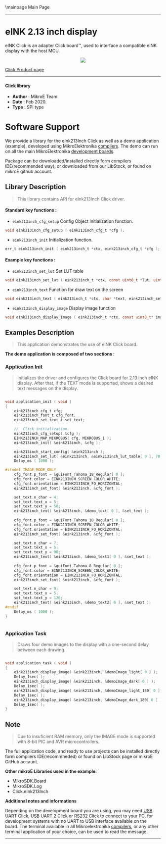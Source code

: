\mainpage Main Page
 
---
# eINK 2.13 inch display

eINK Click is an adapter Click board™, used to interface a compatible eINK display with the host MCU. 

<p align="center">
  <img src="https://download.mikroe.com/images/click_for_ide/eink_click_bundle213inch.png">
</p>

[Click Product page](https://www.mikroe.com/e-paper-bundle-2)

---


#### Click library 

- **Author**        : MikroE Team
- **Date**          : Feb 2020.
- **Type**          : SPI type


# Software Support

We provide a library for the eInk213Inch Click 
as well as a demo application (example), developed using MikroElektronika 
[compilers](https://shop.mikroe.com/compilers). 
The demo can run on all the main MikroElektronika [development boards](https://shop.mikroe.com/development-boards).

Package can be downloaded/installed directly form compilers IDE(recommended way), or downloaded from our LibStock, or found on mikroE github account. 

## Library Description

> This library contains API for eInk213Inch Click driver.

#### Standard key functions :

- `eink213inch_cfg_setup` Config Object Initialization function.
```c
void eink213inch_cfg_setup ( eink213inch_cfg_t *cfg ); 
```

- `eink213inch_init` Initialization function.
```c
err_t eink213inch_init ( eink213inch_t *ctx, eink213inch_cfg_t *cfg );
```

#### Example key functions :

- `eink213inch_set_lut` Set LUT table
```c
void eink213inch_set_lut ( eink213inch_t *ctx, const uint8_t *lut, uint8_t n_bytes );
```

- `eink213inch_text` Function for draw text on the screen
```c
void eink213inch_text ( eink213inch_t *ctx, char *text, eink213inch_set_text_t *text_set );
```

- `eink213inch_display_image` Display image function
```c
void eink213inch_display_image ( eink213inch_t *ctx, const uint8_t* image_buffer );
```

## Examples Description

> This application demonstrates the use of eINK Click board.

**The demo application is composed of two sections :**

### Application Init 

> Initializes the driver and configures the Click board for 2.13 inch eINK display.
> After that, if the TEXT mode is supported, shows a desired text messages on the display.

```c

void application_init ( void )
{
    eink213inch_cfg_t cfg;
    eink213inch_font_t cfg_font;
    eink213inch_set_text_t set_text;

    //  Click initialization.
    eink213inch_cfg_setup( &cfg );
    EINK213INCH_MAP_MIKROBUS( cfg, MIKROBUS_1 );
    eink213inch_init( &eink213inch, &cfg );

    eink213inch_start_config( &eink213inch );
    eink213inch_set_lut( &eink213inch, &eink213inch_lut_table[ 0 ], 70 );
    Delay_ms ( 1000 );

#ifndef IMAGE_MODE_ONLY
    cfg_font.p_font = &guiFont_Tahoma_18_Regular[ 0 ]; 
    cfg_font.color = EINK213INCH_SCREEN_COLOR_WHITE;
    cfg_font.orientation = EINK213INCH_FO_HORIZONTAL;  
    eink213inch_set_font( &eink213inch, &cfg_font );

    set_text.n_char = 4;
    set_text.text_x = 5;
    set_text.text_y = 50;
    eink213inch_text( &eink213inch, &demo_text[ 0 ], &set_text );
    
    cfg_font.p_font = &guiFont_Tahoma_10_Regular[ 0 ]; 
    cfg_font.color = EINK213INCH_SCREEN_COLOR_WHITE;
    cfg_font.orientation = EINK213INCH_FO_HORIZONTAL; 
    eink213inch_set_font( &eink213inch, &cfg_font );

    set_text.n_char = 7;
    set_text.text_x = 5;
    set_text.text_y = 90;
    eink213inch_text( &eink213inch, &demo_text1[ 0 ], &set_text );
    
    cfg_font.p_font = &guiFont_Tahoma_8_Regular[ 0 ]; 
    cfg_font.color = EINK213INCH_SCREEN_COLOR_WHITE;
    cfg_font.orientation = EINK213INCH_FO_HORIZONTAL; 
    eink213inch_set_font( &eink213inch, &cfg_font );

    set_text.n_char = 9;
    set_text.text_x = 5;
    set_text.text_y = 120;
    eink213inch_text( &eink213inch, &demo_text2[ 0 ], &set_text );
#endif
    Delay_ms ( 1000 );
}
  
```

### Application Task

> Draws four demo images to the display with a one-second delay between each drawing.

```c

void application_task ( void )
{
    eink213inch_display_image( &eink213inch, &demoImage_light[ 0 ] );
    Delay_1sec( );
    eink213inch_display_image( &eink213inch, &demoImage_dark[ 0 ] );
    Delay_1sec( );
    eink213inch_display_image( &eink213inch, &demoImage_light_180[ 0 ] );
    Delay_1sec( );
    eink213inch_display_image( &eink213inch, &demoImage_dark_180[ 0 ] );
    Delay_1sec( );
} 

```

## Note

> Due to insuficient RAM memory, only the IMAGE mode is supported with 8-bit PIC and AVR microcontrollers.

The full application code, and ready to use projects can be  installed directly form compilers IDE(recommneded) or found on LibStock page or mikroE GitHub accaunt.

**Other mikroE Libraries used in the example:** 

- MikroSDK.Board
- MikroSDK.Log
- Click.eInk213Inch

**Additional notes and informations**

Depending on the development board you are using, you may need 
[USB UART Click](https://shop.mikroe.com/usb-uart-click), 
[USB UART 2 Click](https://shop.mikroe.com/usb-uart-2-click) or 
[RS232 Click](https://shop.mikroe.com/rs232-click) to connect to your PC, for 
development systems with no UART to USB interface available on the board. The 
terminal available in all Mikroelektronika 
[compilers](https://shop.mikroe.com/compilers), or any other terminal application 
of your choice, can be used to read the message.



---
